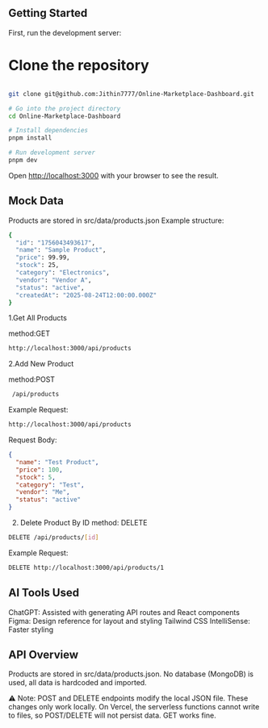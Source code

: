 ## Getting Started

First, run the development server:

# Clone the repository

```bash

git clone git@github.com:Jithin7777/Online-Marketplace-Dashboard.git

# Go into the project directory
cd Online-Marketplace-Dashboard

# Install dependencies
pnpm install

# Run development server
pnpm dev
```

Open [http://localhost:3000](http://localhost:3000) with your browser to see the result.

## Mock Data

Products are stored in src/data/products.json
Example structure:

```bash
{
  "id": "1756043493617",
  "name": "Sample Product",
  "price": 99.99,
  "stock": 25,
  "category": "Electronics",
  "vendor": "Vendor A",
  "status": "active",
  "createdAt": "2025-08-24T12:00:00.000Z"
}
```

1.Get All Products

method:GET

```bash
http://localhost:3000/api/products
```

2.Add New Product

method:POST

```bash
 /api/products
```

Example Request:

```bash
http://localhost:3000/api/products
```

Request Body:

```json
{
  "name": "Test Product",
  "price": 100,
  "stock": 5,
  "category": "Test",
  "vendor": "Me",
  "status": "active"
}
```

2. Delete Product By ID
   method: DELETE

```bash
DELETE /api/products/[id]
```

Example Request:

```bash
DELETE http://localhost:3000/api/products/1
```

## AI Tools Used

ChatGPT: Assisted with generating API routes and React components
Figma: Design reference for layout and styling
Tailwind CSS IntelliSense: Faster styling


## API Overview

Products are stored in src/data/products.json. No database (MongoDB) is used, all data is hardcoded and imported.

⚠️ Note: POST and DELETE endpoints modify the local JSON file. These changes only work locally. On Vercel, the serverless functions cannot write to files, so POST/DELETE will not persist data. GET works fine.